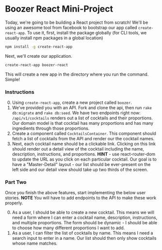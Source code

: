 # Boozer React Mini-Project

Today, we're going to be building a React project from scratch! We'll be using an awesome tool from facebook to bootstrap our app called `create-react-app`. To use it, first, install the package globally (for CLI tools, we usually install npm packages in a global location)

```bash
npm install -g create-react-app
```

Next, we'll create our application.

```bash
create-react-app boozer-react
```

This will create a new app in the directory where you run the command. Simple!

### Instructions

0. Using `create-react-app`, create a new project called `boozer`.
1. We've provided you with an API. Fork and clone the api, then run `rake db:migrate` and `rake db:seed`. We have two endpoints right now: `/api/v1/cocktails` renders out a list of cocktails and their proportions. Our domain model is that  cocktail has many proportions and has many ingredients through those proportions.
2. Create a component called `CocktailsContainer`. This component should fetch a list of cocktails from the API and render our the cocktail names.
3. Next, each cocktail name should be a clickable link. Clicking on this link should render out a detail view of the cocktail including the name, description, instructions, and proportions. **HINT** - use react-router-dom to update the URL as you click on each particular cocktail. Our goal is to have a "Master-Detail" layout - our list should be ever-present on the left side and our detail view should take up two thirds of the screen.

### Part Two

Once you finish the above features, start implementing the below user stories. **NOTE** You will have to add endpoints to the API to make these work properly.

0. As a user, I should be able to create a new cocktail. This means we will need a form where I can enter a cocktail name, description, instructions, and multiple proportions. The form should be dynamic - I should be able to choose how many different proportions I want to add.
1. As a user, I can filter the list of cocktails by name. This means I need a search input to enter in a name. Our list should then only show cocktails whose name matches.  

